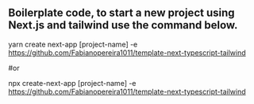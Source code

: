 

## Boilerplate code, to start a new project using Next.js and tailwind use the command below.

yarn create next-app [project-name] -e https://github.com/Fabianopereira1011/template-next-typescript-tailwind 

#or

npx create-next-app [project-name] -e https://github.com/Fabianopereira1011/template-next-typescript-tailwind

